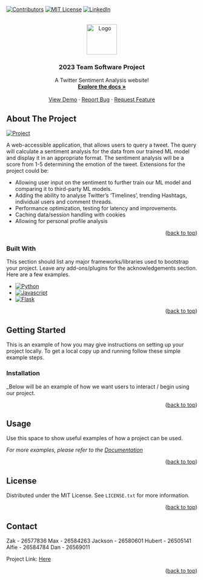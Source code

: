 <a name="readme-top"></a>

[![Contributors][contributors-shield]][contributors-url]
[![MIT License][license-shield]][license-url]
[![LinkedIn][linkedin-shield]][linkedin-url]



<!-- PROJECT LOGO -->
<br />
<div align="center">
  <a href="https://github.com/max-hill-4/uni-twitter-analysis">
    <img src="https://seeklogo.com/images/T/twitter-icon-square-logo-108D17D373-seeklogo.com.png" alt="Logo" width="80" height="80">
  </a>

  <h3 align="center">2023 Team Software Project</h3>

  <p align="center">
    A Twitter Sentiment Analysis website!
    <br />
    <a href="https://github.com/max-hill-4/uni-twitter-analysis/tree/main/docs"><strong>Explore the docs »</strong></a>
    <br />
    <br />
    <a href="http://teamsoftware.max-hill-4.xyz/">View Demo</a>
    ·
    <a href="https://github.com/max-hill-4/uni-twitter-analysis/issues">Report Bug</a>
    ·
    <a href="https://github.com/max-hill-4/uni-twitter-analysis/issues">Request Feature</a>
  </p>
</div>



<!-- ABOUT THE PROJECT -->
## About The Project

[![Project][Project]][Project-url]

A web-accessible application, that allows users to query a tweet. The query will calculate a
sentiment analysis for the data from our trained ML model and display it in an appropriate
format. The sentiment analysis will be a score from 1-5 determining the emotion of the tweet.
Extensions for the project could be:
- Allowing user input on the sentiment to further train our ML model and comparing it to
third-party ML models.
- Adding the ability to analyse Twitter’s ‘Timelines’, trending Hashtags, individual users
and comment threads.
- Performance optimization, testing for latency and improvements.
- Caching data/session handling with cookies
- Allowing for personal profile analysis

<p align="right">(<a href="#readme-top">back to top</a>)</p>



### Built With

This section should list any major frameworks/libraries used to bootstrap your project. Leave any add-ons/plugins for the acknowledgements section. Here are a few examples.

* [![Python][Python]][Python-url]
* [![Javascript][Javascript]][Javascript-url]
* [![Flask][Flask]][Flask-url]


<p align="right">(<a href="#readme-top">back to top</a>)</p>



<!-- GETTING STARTED -->
## Getting Started

This is an example of how you may give instructions on setting up your project locally.
To get a local copy up and running follow these simple example steps.


### Installation

_Below will be an example of how we want users to interact / begin using our project.

<p align="right">(<a href="#readme-top">back to top</a>)</p>



<!-- USAGE EXAMPLES -->
## Usage

Use this space to show useful examples of how a project can be used. 

_For more examples, please refer to the [Documentation](https://github.com/max-hill-4/uni-twitter-analysis/tree/main/docs)_

<p align="right">(<a href="#readme-top">back to top</a>)</p>



<!-- LICENSE -->
## License

Distributed under the MIT License. See `LICENSE.txt` for more information.

<p align="right">(<a href="#readme-top">back to top</a>)</p>


<!-- CONTACT -->
## Contact

Zak - 26577836
Max - 26584263
Jackson - 26580601
Hubert - 26505141
Alfie - 26584784
Dan - 26569011

Project Link: [Here](https://github.com/max-hill-4/sentiment-tweet-analysis)

<p align="right">(<a href="#readme-top">back to top</a>)</p>




<!-- MARKDOWN LINKS & IMAGES -->
<!-- https://www.markdownguide.org/basic-syntax/#reference-style-links -->
[contributors-shield]: https://img.shields.io/badge/Contributors-5-blue?style=for-the-badge
[contributors-url]: https://github.com/max-hill-4/sentiment-tweet-analysis/graphs/contributors
[Project]: https://cdn.discordapp.com/attachments/615310886512492706/1183782261963894824/image.png?ex=65899624&is=65772124&hm=ca567283f8298578d5fa1e06007803d2015be8c212670f519a3a33657abae419&
[Project-url]: http://teamsoftware.max-hill-4.xyz/


[license-shield]: https://img.shields.io/github/license/othneildrew/Best-README-Template.svg?style=for-the-badge
[license-url]: https://github.com/max-hill-4/uni-twitter-analysis/blob/main/LICENSE.txt
[linkedin-shield]: https://img.shields.io/badge/-LinkedIn-black.svg?style=for-the-badge&logo=linkedin&colorB=555
[linkedin-url]: https://www.linkedin.com/in/max-hill-444444444444444444/
[product-screenshot]: images/screenshot.png

[Python]: https://img.shields.io/badge/Python-3776AB?style=for-the-badge&logo=python&logoColor=white
[Python-url]: https://www.python.org/
[Javascript]: https://img.shields.io/badge/JavaScript-F7DF1E?style=for-the-badge&logo=javascript&logoColor=black
[Javascript-url]: https://www.javascript.com/
[Flask]: https://img.shields.io/badge/Flask-000000?style=for-the-badge&logo=flask&logoColor=white
[Flask-url]: https://flask.palletsprojects.com/en/3.0.x/

